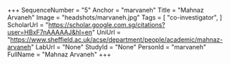 +++
SequenceNumber = "5"
Anchor = "marvaneh"
Title = "Mahnaz Arvaneh"
Image = "headshots/marvaneh.jpg"
Tags = [ "co-investigator", ]
ScholarUrl = "https://scholar.google.com.sg/citations?user=HBxF7nAAAAAJ&hl=en"
UniUrl = "https://www.sheffield.ac.uk/acse/department/people/academic/mahnaz-arvaneh"
LabUrl = "None"
StudyId = "None"
PersonId = "marvaneh"
FullName = "Mahnaz Arvaneh"
+++